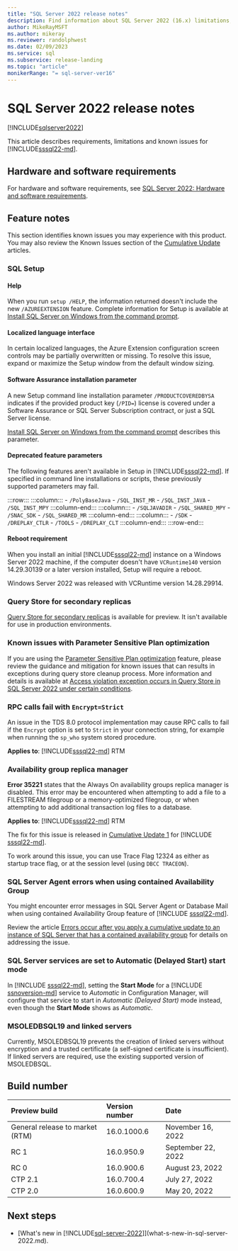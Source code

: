 ```yaml
---
title: "SQL Server 2022 release notes"
description: Find information about SQL Server 2022 (16.x) limitations, known issues, help resources, and other release notes.
author: MikeRayMSFT
ms.author: mikeray
ms.reviewer: randolphwest
ms.date: 02/09/2023
ms.service: sql
ms.subservice: release-landing
ms.topic: "article"
monikerRange: "= sql-server-ver16"
---
```


# SQL Server 2022 release notes

[!INCLUDE[sqlserver2022](../includes/applies-to-version/sqlserver2022.md)]

This article describes requirements, limitations and known issues for [!INCLUDE[sssql22-md](../includes/sssql22-md.md)].

## Hardware and software requirements

For hardware and software requirements, see [SQL Server 2022: Hardware and software requirements](install/hardware-and-software-requirements-for-installing-sql-server-2022.md).

## Feature notes

This section identifies known issues you may experience with this product. You may also review the Known Issues section of the [Cumulative Update](/troubleshoot/sql/releases/sqlserver-2022/build-versions) articles.

### SQL Setup

#### Help

When you run `setup /HELP`, the information returned doesn't include the new `/AZUREEXTENSION` feature. Complete information for Setup is available at [Install SQL Server on Windows from the command prompt](../database-engine/install-windows/install-sql-server-from-the-command-prompt.md).

#### Localized language interface

In certain localized languages, the Azure Extension configuration screen controls may be partially overwritten or missing. To resolve this issue, expand or maximize the Setup window from the default window sizing.

#### Software Assurance installation parameter

A new Setup command line installation parameter `/PRODUCTCOVEREDBYSA` indicates if the provided product key (`/PID=`) license is covered under a Software Assurance or SQL Server Subscription contract, or just a SQL Server license.

[Install SQL Server on Windows from the command prompt](../database-engine/install-windows/install-sql-server-from-the-command-prompt.md) describes this parameter.

#### Deprecated feature parameters

The following features aren't available in Setup in [!INCLUDE[sssql22-md](../includes/sssql22-md.md)]. If specified in command line installations or scripts, these previously supported parameters may fail.

:::row:::
    :::column:::
     - `/PolyBaseJava`
     - `/SQL_INST_MR`
     - `/SQL_INST_JAVA`
     - `/SQL_INST_MPY`
    :::column-end:::
    :::column:::
     - `/SQLJAVADIR`
     - `/SQL_SHARED_MPY`
     - `/SNAC_SDK`
     - `/SQL_SHARED_MR`
    :::column-end:::
    :::column:::
     - `/SDK`
     - `/DREPLAY_CTLR`
     - `/TOOLS`
     - `/DREPLAY_CLT`
    :::column-end:::
:::row-end:::

#### Reboot requirement

When you install an initial [!INCLUDE[sssql22-md](../includes/sssql22-md.md)] instance on a Windows Server 2022 machine, if the computer doesn't have `VCRuntime140` version 14.29.30139 or a later version installed, Setup will require a reboot.

Windows Server 2022 was released with VCRuntime version 14.28.29914.

### Query Store for secondary replicas

[Query Store for secondary replicas](../relational-databases/performance/query-store-for-secondary-replicas.md) is available for preview. It isn't available for use in production environments.

### Known issues with Parameter Sensitive Plan optimization

If you are using the [Parameter Sensitive Plan optimization](../relational-databases/performance/parameter-sensitive-plan-optimization) feature, please review the guidance and mitigation for known issues that  can results in exceptions during query store cleanup process. More information and details is available at [Access violation exception occurs in Query Store in SQL Server 2022 under certain conditions](../relational-databases/performance/parameter-sensitive-plan-optimization#access-violation-exception-occurs-in-query-store-in-sql-server-2022-under-certain-conditions).

### RPC calls fail with `Encrypt=Strict`

An issue in the TDS 8.0 protocol implementation may cause RPC calls to fail if the `Encrypt` option is set to `Strict` in your connection string, for example when running the `sp_who` system stored procedure.

**Applies to**: [!INCLUDE[sssql22-md](../includes/sssql22-md.md)] RTM

### Availability group replica manager

**Error 35221** states that the Always On availability groups replica manager is disabled. This error may be encountered when attempting to add a file to a FILESTREAM filegroup or a memory-optimized filegroup, or when attempting to add additional transaction log files to a database.

**Applies to**: [!INCLUDE[sssql22-md](../includes/sssql22-md.md)] RTM

The fix for this issue is released in [Cumulative Update 1](/troubleshoot/sql/releases/sqlserver-2022/cumulativeupdate1#1993393) for [!INCLUDE [sssql22-md](../includes/sssql22-md.md)].

To work around this issue, you can use Trace Flag 12324 as either as startup trace flag, or at the session level (using `DBCC TRACEON`).

### SQL Server Agent errors when using contained Availability Group

You might encounter error messages in SQL Server Agent or Database Mail when using contained Availability Group feature of [!INCLUDE [sssql22-md](../includes/sssql22-md.md)].

Review the article [Errors occur after you apply a cumulative update to an instance of SQL Server that has a contained availability group](/troubleshoot/sql/releases/sqlserver-2022/errors-apply-cu-contained-availability-group) for details on addressing the issue.

### SQL Server services are set to Automatic (Delayed Start) start mode

In [!INCLUDE [sssql22-md](../includes/sssql22-md.md)], setting the **Start Mode** for a [!INCLUDE [ssnoversion-md](../includes/ssnoversion-md.md)] service to *Automatic* in Configuration Manager, will configure that service to start in *Automatic (Delayed Start)* mode instead, even though the **Start Mode** shows as *Automatic*.

### MSOLEDBSQL19 and linked servers

Currently, MSOLEDBSQL19 prevents the creation of linked servers without encryption and a trusted certificate (a self-signed certificate is insufficient). If linked servers are required, use the existing supported version of MSOLEDBSQL.

## Build number

| Preview build | Version number | Date |
| :-- | :-- | :-- |
| General release to market (RTM) | 16.0.1000.6 | November 16, 2022 |
| RC 1 | 16.0.950.9 | September 22, 2022 |
| RC 0 | 16.0.900.6 | August 23, 2022 |
| CTP 2.1 | 16.0.700.4 | July 27, 2022 |
| CTP 2.0 | 16.0.600.9 | May 20, 2022 |

## Next steps

- [What's new in [!INCLUDE[sql-server-2022](../includes/sssql22-md.md)]](what-s-new-in-sql-server-2022.md).
